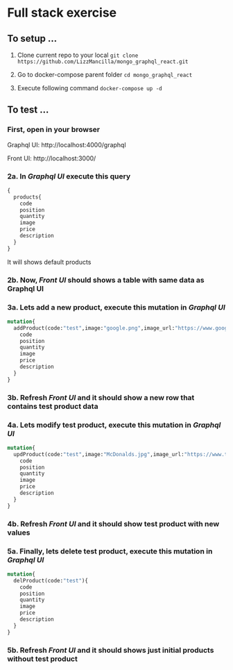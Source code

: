 # Full stack exercise

## To setup ...

1. Clone current repo to your local
`git clone https://github.com/LizzMancilla/mongo_graphql_react.git`

2. Go to docker-compose parent folder
`cd mongo_graphql_react`

3. Execute following command
`docker-compose up -d`

## To test ...

### First, open in your browser

Graphql UI: http://localhost:4000/graphql

Front UI: http://localhost:3000/

### 2a. In *Graphql UI* execute this query
```graphql
{
  products{
    code
    position
    quantity
    image
    price
    description
  }
}
```
It will shows default products

### 2b. Now, *Front UI* should shows a table with same data as Graphql UI

### 3a. Lets add a new product, execute this mutation in *Graphql UI*
```graphql
mutation{
  addProduct(code:"test",image:"google.png",image_url:"https://www.google.com/images/srpr/logo3w.png",quantity:100,price:99,description:"Test product"){
    code
    position
    quantity
    image
    price
    description
  }
}
```

### 3b. Refresh *Front UI* and it should show a new row that contains test product data

### 4a. Lets modify test product, execute this mutation in *Graphql UI*
```graphql
mutation{
  updProduct(code:"test",image:"McDonalds.jpg",image_url:"https://www.tailorbrands.com/wp-content/uploads/2020/07/mcdonalds-logo.jpg",quantity:0,price:0,description:"Test product modified"){
    code
    position
    quantity
    image
    price
    description
  }
}
```

### 4b. Refresh *Front UI* and it should show test product with new values

### 5a. Finally, lets delete test product, execute this mutation in *Graphql UI*
```graphql
mutation{
  delProduct(code:"test"){
    code
    position
    quantity
    image
    price
    description
  }
}
```

### 5b. Refresh *Front UI* and it should shows just initial products without test product
